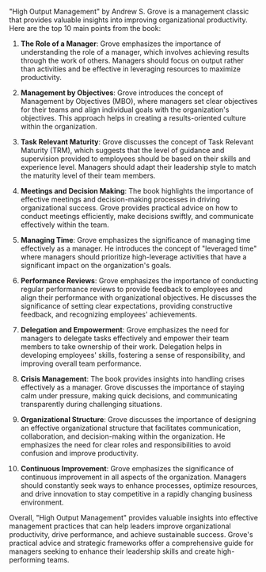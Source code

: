 "High Output Management" by Andrew S. Grove is a management classic that provides valuable insights into improving organizational productivity. Here are the top 10 main points from the book:

1. **The Role of a Manager**: Grove emphasizes the importance of understanding the role of a manager, which involves achieving results through the work of others. Managers should focus on output rather than activities and be effective in leveraging resources to maximize productivity.

2. **Management by Objectives**: Grove introduces the concept of Management by Objectives (MBO), where managers set clear objectives for their teams and align individual goals with the organization's objectives. This approach helps in creating a results-oriented culture within the organization.

3. **Task Relevant Maturity**: Grove discusses the concept of Task Relevant Maturity (TRM), which suggests that the level of guidance and supervision provided to employees should be based on their skills and experience level. Managers should adapt their leadership style to match the maturity level of their team members.

4. **Meetings and Decision Making**: The book highlights the importance of effective meetings and decision-making processes in driving organizational success. Grove provides practical advice on how to conduct meetings efficiently, make decisions swiftly, and communicate effectively within the team.

5. **Managing Time**: Grove emphasizes the significance of managing time effectively as a manager. He introduces the concept of "leveraged time" where managers should prioritize high-leverage activities that have a significant impact on the organization's goals.

6. **Performance Reviews**: Grove emphasizes the importance of conducting regular performance reviews to provide feedback to employees and align their performance with organizational objectives. He discusses the significance of setting clear expectations, providing constructive feedback, and recognizing employees' achievements.

7. **Delegation and Empowerment**: Grove emphasizes the need for managers to delegate tasks effectively and empower their team members to take ownership of their work. Delegation helps in developing employees' skills, fostering a sense of responsibility, and improving overall team performance.

8. **Crisis Management**: The book provides insights into handling crises effectively as a manager. Grove discusses the importance of staying calm under pressure, making quick decisions, and communicating transparently during challenging situations.

9. **Organizational Structure**: Grove discusses the importance of designing an effective organizational structure that facilitates communication, collaboration, and decision-making within the organization. He emphasizes the need for clear roles and responsibilities to avoid confusion and improve productivity.

10. **Continuous Improvement**: Grove emphasizes the significance of continuous improvement in all aspects of the organization. Managers should constantly seek ways to enhance processes, optimize resources, and drive innovation to stay competitive in a rapidly changing business environment.

Overall, "High Output Management" provides valuable insights into effective management practices that can help leaders improve organizational productivity, drive performance, and achieve sustainable success. Grove's practical advice and strategic frameworks offer a comprehensive guide for managers seeking to enhance their leadership skills and create high-performing teams.